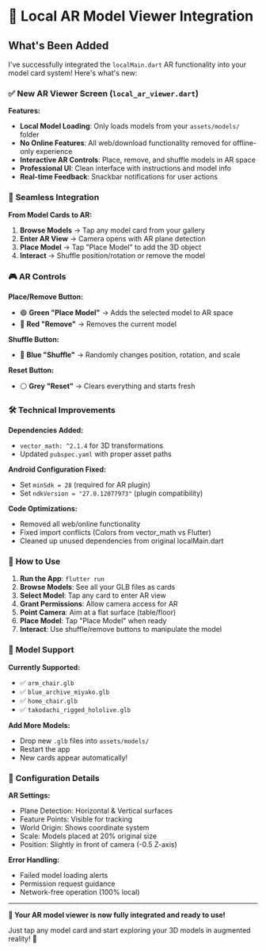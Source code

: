 # 🎯 Local AR Model Viewer Integration

## What's Been Added

I've successfully integrated the `localMain.dart` AR functionality into your model card system! Here's what's new:

### ✅ **New AR Viewer Screen** (`local_ar_viewer.dart`)

**Features:**

- **Local Model Loading**: Only loads models from your `assets/models/` folder
- **No Online Features**: All web/download functionality removed for offline-only experience
- **Interactive AR Controls**: Place, remove, and shuffle models in AR space
- **Professional UI**: Clean interface with instructions and model info
- **Real-time Feedback**: Snackbar notifications for user actions

### 🔗 **Seamless Integration**

**From Model Cards to AR:**

1. **Browse Models** → Tap any model card from your gallery
2. **Enter AR View** → Camera opens with AR plane detection
3. **Place Model** → Tap "Place Model" to add the 3D object
4. **Interact** → Shuffle position/rotation or remove the model

### 🎮 **AR Controls**

**Place/Remove Button:**

- 🟢 **Green "Place Model"** → Adds the selected model to AR space
- 🔴 **Red "Remove"** → Removes the current model

**Shuffle Button:**

- 🔵 **Blue "Shuffle"** → Randomly changes position, rotation, and scale

**Reset Button:**

- ⚪ **Grey "Reset"** → Clears everything and starts fresh

### 🛠️ **Technical Improvements**

**Dependencies Added:**

- `vector_math: ^2.1.4` for 3D transformations
- Updated `pubspec.yaml` with proper asset paths

**Android Configuration Fixed:**

- Set `minSdk = 28` (required for AR plugin)
- Set `ndkVersion = "27.0.12077973"` (plugin compatibility)

**Code Optimizations:**

- Removed all web/online functionality
- Fixed import conflicts (Colors from vector_math vs Flutter)
- Cleaned up unused dependencies from original localMain.dart

### 📱 **How to Use**

1. **Run the App**: `flutter run`
2. **Browse Models**: See all your GLB files as cards
3. **Select Model**: Tap any card to enter AR view
4. **Grant Permissions**: Allow camera access for AR
5. **Point Camera**: Aim at a flat surface (table/floor)
6. **Place Model**: Tap "Place Model" when ready
7. **Interact**: Use shuffle/remove buttons to manipulate the model

### 🎨 **Model Support**

**Currently Supported:**

- ✅ `arm_chair.glb`
- ✅ `blue_archive_miyako.glb`
- ✅ `home_chair.glb`
- ✅ `takodachi_rigged_hololive.glb`

**Add More Models:**

- Drop new `.glb` files into `assets/models/`
- Restart the app
- New cards appear automatically!

### 🔧 **Configuration Details**

**AR Settings:**

- Plane Detection: Horizontal & Vertical surfaces
- Feature Points: Visible for tracking
- World Origin: Shows coordinate system
- Scale: Models placed at 20% original size
- Position: Slightly in front of camera (-0.5 Z-axis)

**Error Handling:**

- Failed model loading alerts
- Permission request guidance
- Network-free operation (100% local)

---

**🚀 Your AR model viewer is now fully integrated and ready to use!**

Just tap any model card and start exploring your 3D models in augmented reality! 🌟
